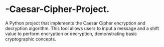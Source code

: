 # -Caesar-Cipher-Project.
A Python project that implements the Caesar Cipher encryption and decryption algorithm. This tool allows users to input a message and a shift value to perform encryption or decryption, demonstrating basic cryptographic concepts.
